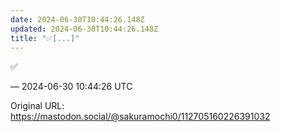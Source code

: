 ```yaml
---
date: 2024-06-30T10:44:26.148Z
updated: 2024-06-30T10:44:26.148Z
title: "✅[...]"
---
```


<p>✅</p>

&mdash; 2024-06-30 10:44:26 UTC

Original URL: https://mastodon.social/@sakuramochi0/112705160226391032
